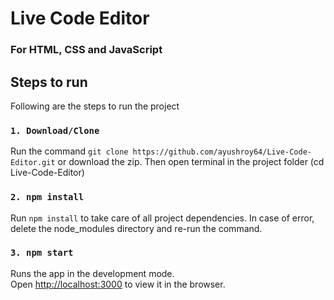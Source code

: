 # Live Code Editor 
### For HTML, CSS and JavaScript

## Steps to run

Following are the steps to run the project

### `1. Download/Clone`

Run the command ```git clone https://github.com/ayushroy64/Live-Code-Editor.git``` or download the zip. Then open terminal in the project folder (cd Live-Code-Editor)

### `2. npm install`

Run ```npm install``` to take care of all project dependencies. In case of error, delete the node_modules directory and re-run the command.

### `3. npm start`

Runs the app in the development mode.<br />
Open [http://localhost:3000](http://localhost:3000) to view it in the browser.

